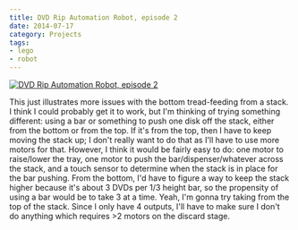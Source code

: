 ```yaml
---
title: DVD Rip Automation Robot, episode 2
date: 2014-07-17
category: Projects
tags:
- lego
- robot
---
```


[![DVD Rip Automation Robot, episode 2](https://img.youtube.com/vi/vC-L88VDpRo/0.jpg)](https://www.youtube.com/watch?v=vC-L88VDpRo)

<p>This just illustrates more issues with the bottom tread-feeding from a stack. I think I could probably get it to work, but I'm thinking of trying something different: using a bar or something to push one disk off the stack, either from the bottom or from the top. If it's from the top, then I have to keep moving the stack up; I don't really want to do that as I'll have to use more motors for that. However, I think it would be fairly easy to do: one motor to raise/lower the tray, one motor to push the bar/dispenser/whatever across the stack, and a touch sensor to determine when the stack is in place for the bar pushing. From the bottom, I'd have to figure a way to keep the stack higher because it's about 3 DVDs per 1/3 height bar, so the propensity of using a bar would be to take 3 at a time. Yeah, I'm gonna try taking from the top of the stack. Since I only have 4 outputs, I'll have to make sure I don't do anything which requires &gt;2 motors on the discard stage.</p>
